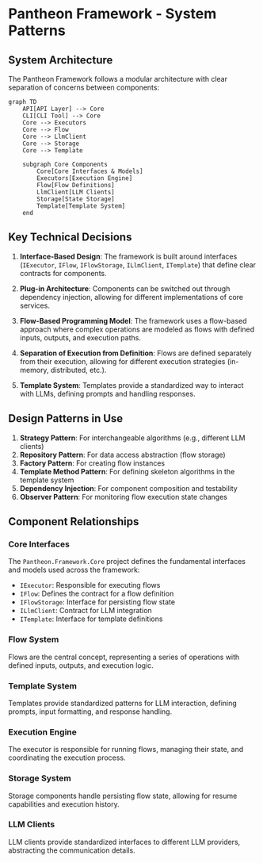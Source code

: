 # Pantheon Framework - System Patterns

## System Architecture
The Pantheon Framework follows a modular architecture with clear separation of concerns between components:

```mermaid
graph TD
    API[API Layer] --> Core
    CLI[CLI Tool] --> Core
    Core --> Executors
    Core --> Flow
    Core --> LlmClient
    Core --> Storage
    Core --> Template
    
    subgraph Core Components
        Core[Core Interfaces & Models]
        Executors[Execution Engine]
        Flow[Flow Definitions]
        LlmClient[LLM Clients]
        Storage[State Storage]
        Template[Template System]
    end
```

## Key Technical Decisions

1. **Interface-Based Design**: The framework is built around interfaces (`IExecutor`, `IFlow`, `IFlowStorage`, `ILlmClient`, `ITemplate`) that define clear contracts for components.

2. **Plug-in Architecture**: Components can be switched out through dependency injection, allowing for different implementations of core services.

3. **Flow-Based Programming Model**: The framework uses a flow-based approach where complex operations are modeled as flows with defined inputs, outputs, and execution paths.

4. **Separation of Execution from Definition**: Flows are defined separately from their execution, allowing for different execution strategies (in-memory, distributed, etc.).

5. **Template System**: Templates provide a standardized way to interact with LLMs, defining prompts and handling responses.

## Design Patterns in Use

1. **Strategy Pattern**: For interchangeable algorithms (e.g., different LLM clients)
2. **Repository Pattern**: For data access abstraction (flow storage)
3. **Factory Pattern**: For creating flow instances
4. **Template Method Pattern**: For defining skeleton algorithms in the template system
5. **Dependency Injection**: For component composition and testability
6. **Observer Pattern**: For monitoring flow execution state changes

## Component Relationships

### Core Interfaces
The `Pantheon.Framework.Core` project defines the fundamental interfaces and models used across the framework:
- `IExecutor`: Responsible for executing flows
- `IFlow`: Defines the contract for a flow definition
- `IFlowStorage`: Interface for persisting flow state
- `ILlmClient`: Contract for LLM integration
- `ITemplate`: Interface for template definitions

### Flow System
Flows are the central concept, representing a series of operations with defined inputs, outputs, and execution logic.

### Template System
Templates provide standardized patterns for LLM interaction, defining prompts, input formatting, and response handling.

### Execution Engine
The executor is responsible for running flows, managing their state, and coordinating the execution process.

### Storage System
Storage components handle persisting flow state, allowing for resume capabilities and execution history.

### LLM Clients
LLM clients provide standardized interfaces to different LLM providers, abstracting the communication details.
